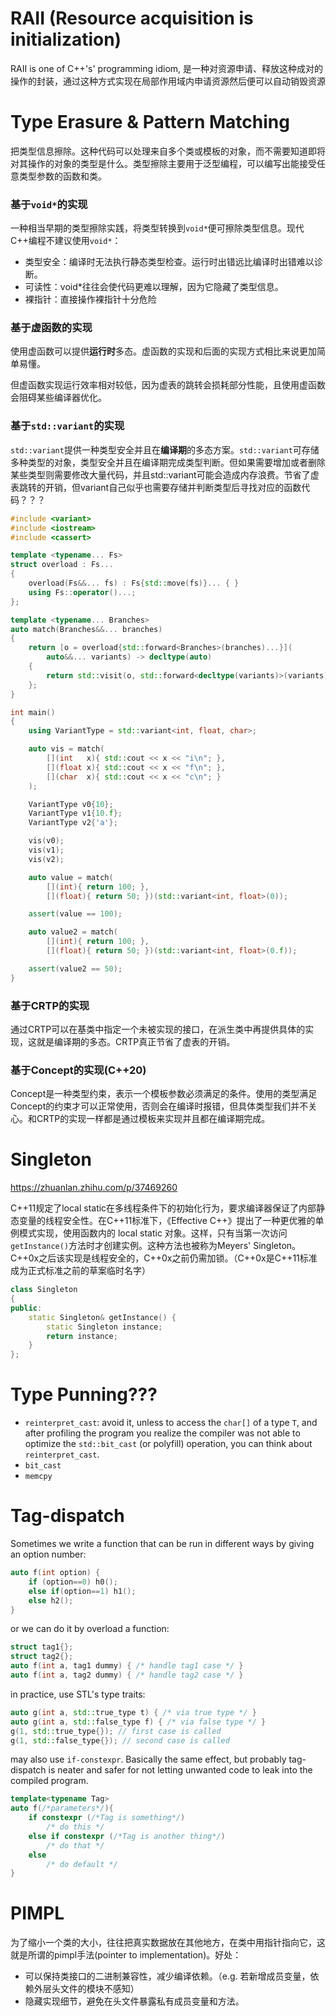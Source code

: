 # RAII (Resource acquisition is initialization)

RAII is one of C++'s' programming idiom, 是一种对资源申请、释放这种成对的操作的封装，通过这种方式实现在局部作用域内申请资源然后便可以自动销毁资源



# Type Erasure & Pattern Matching

把类型信息擦除。这种代码可以处理来自多个类或模板的对象，而不需要知道即将对其操作的对象的类型是什么。类型擦除主要用于泛型编程，可以编写出能接受任意类型参数的函数和类。

### 基于`void*`的实现

一种相当早期的类型擦除实践，将类型转换到`void*`便可擦除类型信息。现代C++编程不建议使用`void*`：

- 类型安全：编译时无法执行静态类型检查。运行时出错远比编译时出错难以诊断。
- 可读性：void*往往会使代码更难以理解，因为它隐藏了类型信息。
- 裸指针：直接操作裸指针十分危险

### 基于虚函数的实现

使用虚函数可以提供**运行时**多态。虚函数的实现和后面的实现方式相比来说更加简单易懂。

但虚函数实现运行效率相对较低，因为虚表的跳转会损耗部分性能，且使用虚函数会阻碍某些编译器优化。

### 基于`std::variant`的实现

`std::variant`提供一种类型安全并且在**编译期**的多态方案。`std::variant`可存储多种类型的对象，类型安全并且在编译期完成类型判断。但如果需要增加或者删除某些类型则需要修改大量代码，并且std::variant可能会造成内存浪费。节省了虚表跳转的开销，但variant自己似乎也需要存储并判断类型后寻找对应的函数代码？？？

```c++
#include <variant>
#include <iostream>
#include <cassert>

template <typename... Fs>
struct overload : Fs...
{
    overload(Fs&&... fs) : Fs{std::move(fs)}... { }
    using Fs::operator()...;
};

template <typename... Branches>
auto match(Branches&&... branches)
{
    return [o = overload{std::forward<Branches>(branches)...}](
        auto&&... variants) -> decltype(auto)
    {
        return std::visit(o, std::forward<decltype(variants)>(variants)...);
    };
}

int main()
{
    using VariantType = std::variant<int, float, char>;

    auto vis = match(
        [](int   x){ std::cout << x << "i\n"; },
        [](float x){ std::cout << x << "f\n"; },
        [](char  x){ std::cout << x << "c\n"; }
    );

    VariantType v0{10};
    VariantType v1{10.f};
    VariantType v2{'a'};

    vis(v0);
    vis(v1);
    vis(v2);

    auto value = match(
        [](int){ return 100; }, 
        [](float){ return 50; })(std::variant<int, float>(0));

    assert(value == 100);

    auto value2 = match(
        [](int){ return 100; }, 
        [](float){ return 50; })(std::variant<int, float>(0.f));

    assert(value2 == 50);
}
```

### 基于CRTP的实现

通过CRTP可以在基类中指定一个未被实现的接口，在派生类中再提供具体的实现，这就是编译期的多态。CRTP真正节省了虚表的开销。

### 基于Concept的实现(C++20)

Concept是一种类型约束，表示一个模板参数必须满足的条件。使用的类型满足Concept的约束才可以正常使用，否则会在编译时报错，但具体类型我们并不关心。和CRTP的实现一样都是通过模板来实现并且都在编译期完成。



# Singleton

https://zhuanlan.zhihu.com/p/37469260

C++11规定了local static在多线程条件下的初始化行为，要求编译器保证了内部静态变量的线程安全性。在C++11标准下，《Effective C++》提出了一种更优雅的单例模式实现，使用函数内的 local static 对象。这样，只有当第一次访问`getInstance()`方法时才创建实例。这种方法也被称为Meyers' Singleton。C++0x之后该实现是线程安全的，C++0x之前仍需加锁。（C++0x是C++11标准成为正式标准之前的草案临时名字）

```c++
class Singleton
{
public:
	static Singleton& getInstance() {
		static Singleton instance;
		return instance;
	}
};
```



# Type Punning???

- `reinterpret_cast`: avoid it, unless to access the `char[]` of a type `T`, and after profiling the program you realize the compiler was not able to optimize the `std::bit_cast` (or polyfill) operation, you can think about `reinterpret_cast`.
- `bit_cast`
- `memcpy`



# Tag-dispatch

Sometimes we write a function that can be run in different ways by giving an option number:

```c++
auto f(int option) {
    if (option==0) h0();
    else if(option==1) h1();
    else h2();
}
```

or we can do it by overload a function:

```c++
struct tag1{};
struct tag2{};
auto f(int a, tag1 dummy) { /* handle tag1 case */ }
auto f(int a, tag2 dummy) { /* handle tag2 case */ }
```

in practice, use STL's type traits:

```cpp
auto g(int a, std::true_type t) { /* via true type */ }
auto g(int a, std::false_type f) { /* via false type */ }
g(1, std::true_type{}); // first case is called
g(1, std::false_type{}); // second case is called
```

may also use `if-constexpr`. Basically the same effect, but probably tag-dispatch is neater and safer for not letting unwanted code to leak into the compiled program.

```c++
template<typename Tag>
auto f(/*parameters*/){
    if constexpr (/*Tag is something*/)
        /* do this */
    else if constexpr (/*Tag is another thing*/)
        /* do that */
    else
        /* do default */
}
```



# PIMPL

 为了缩小一个类的大小，往往把真实数据放在其他地方，在类中用指针指向它，这就是所谓的pimpl手法(pointer to implementation)。好处：

- 可以保持类接口的二进制兼容性，减少编译依赖。（e.g. 若新增成员变量，依赖外层头文件的模块不感知）
- 隐藏实现细节，避免在头文件暴露私有成员变量和方法。

